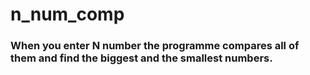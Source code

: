 # n_num_comp
### When you enter N number the programme compares all of them and find the biggest and the smallest numbers.
